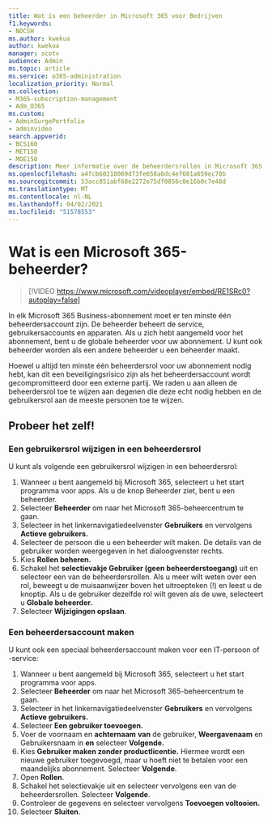 ```yaml
---
title: Wat is een beheerder in Microsoft 365 voor Bedrijven
f1.keywords:
- NOCSH
ms.author: kwekua
author: kwekua
manager: scotv
audience: Admin
ms.topic: article
ms.service: o365-administration
localization_priority: Normal
ms.collection:
- M365-subscription-management
- Adm_O365
ms.custom:
- AdminSurgePortfolio
- adminvideo
search.appverid:
- BCS160
- MET150
- MOE150
description: Meer informatie over de beheerdersrollen in Microsoft 365 voor Bedrijven.
ms.openlocfilehash: a4fcb60218069d73fe658a6dc4ef681a659ec70b
ms.sourcegitcommit: 53acc851abf68e2272e75df0856c0e16b0c7e48d
ms.translationtype: MT
ms.contentlocale: nl-NL
ms.lasthandoff: 04/02/2021
ms.locfileid: "51578553"
---
```

# <a name="what-is-a-microsoft-365-admin"></a>Wat is een Microsoft 365-beheerder?

> [!VIDEO https://www.microsoft.com/videoplayer/embed/RE1SRc0?autoplay=false]

In elk Microsoft 365 Business-abonnement moet er ten minste één beheerdersaccount zijn. De beheerder beheert de service, gebruikersaccounts en apparaten. Als u zich hebt aangemeld voor het abonnement, bent u de globale beheerder voor uw abonnement. U kunt ook beheerder worden als een andere beheerder u een beheerder maakt.

Hoewel u altijd ten minste één beheerdersrol voor uw abonnement nodig hebt, kan dit een beveiligingsrisico zijn als het beheerdersaccount wordt gecompromitteerd door een externe partij. We raden u aan alleen de beheerdersrol toe te wijzen aan degenen die deze echt nodig hebben en de gebruikersrol aan de meeste personen toe te wijzen.

## <a name="try-it"></a>Probeer het zelf!

### <a name="change-a-user-role-to-an-admin-role"></a>Een gebruikersrol wijzigen in een beheerdersrol

U kunt als volgende een gebruikersrol wijzigen in een beheerdersrol:

1. Wanneer u bent aangemeld bij Microsoft 365, selecteert u het start programma voor apps. Als u de knop Beheerder ziet, bent u een beheerder.
1. Selecteer **Beheerder** om naar het Microsoft 365-beheercentrum te gaan.
1. Selecteer in het linkernavigatiedeelvenster **Gebruikers** en vervolgens **Actieve gebruikers.**
1. Selecteer de persoon die u een beheerder wilt maken. De details van de gebruiker worden weergegeven in het dialoogvenster rechts.
1. Kies **Rollen beheren.**
1. Schakel het **selectievakje Gebruiker (geen beheerderstoegang)** uit en selecteer een van de beheerdersrollen. Als u meer wilt weten over een rol, beweegt u de muisaanwijzer boven het uitroepteken (!) en leest u de knoptip. Als u de gebruiker dezelfde rol wilt geven als de uwe, selecteert u **Globale beheerder.**
1. Selecteer **Wijzigingen opslaan**.

### <a name="create-an-admin-account"></a>Een beheerdersaccount maken 

U kunt ook een speciaal beheerdersaccount maken voor een IT-persoon of -service:

1. Wanneer u bent aangemeld bij Microsoft 365, selecteert u het start programma voor apps.
1. Selecteer **Beheerder** om naar het Microsoft 365-beheercentrum te gaan.
1. Selecteer in het linkernavigatiedeelvenster **Gebruikers** en vervolgens **Actieve gebruikers.**
1. Selecteer **Een gebruiker toevoegen.**
1. Voer de voornaam en **achternaam** **van** de gebruiker, **Weergavenaam** en Gebruikersnaam in **en** selecteer **Volgende.**
1. Kies **Gebruiker maken zonder productlicentie.** Hiermee wordt een nieuwe gebruiker toegevoegd, maar u hoeft niet te betalen voor een maandelijks abonnement. Selecteer **Volgende**.
1. Open **Rollen**.
1. Schakel het selectievakje uit en selecteer vervolgens een van de beheerdersrollen. Selecteer **Volgende**.
1. Controleer de gegevens en selecteer vervolgens **Toevoegen voltooien.**
1. Selecteer **Sluiten**.
